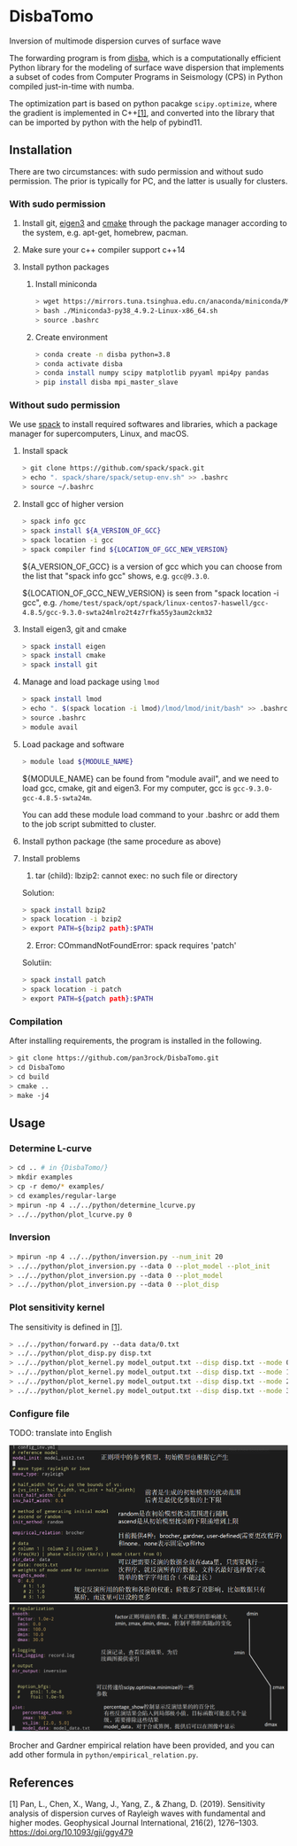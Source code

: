 # DisbaTomo
Inversion of multimode dispersion curves of surface wave

The forwarding program is from [disba](https://github.com/keurfonluu/disba), 
which is a computationally efficient Python library for the modeling of 
surface wave dispersion that implements a subset of codes from Computer 
Programs in Seismology (CPS) in Python compiled just-in-time with numba. 

The optimization part is based on python pacakge `scipy.optimize`,
where the gradient is implemented in C++[[1]](#1), and converted into the library 
that can be imported by python with the help of pybind11.


## Installation

There are two circumstances: with sudo permission and without sudo permission.
The prior is typically for PC, and the latter is usually for clusters.

### With sudo permission

1. Install git, [eigen3](https://eigen.tuxfamily.org/index.php?title=Main_Page) and 
[cmake](https://cmake.org/) through the package manager according to the 
system, e.g. apt-get, homebrew, pacman.

2. Make sure your c++ compiler support c++14

3. Install python packages

   1. Install miniconda
        ```bash
        > wget https://mirrors.tuna.tsinghua.edu.cn/anaconda/miniconda/Miniconda3-py38_4.9.2-Linux-x86_64.sh
        > bash ./Miniconda3-py38_4.9.2-Linux-x86_64.sh
        > source .bashrc
        ```
   2. Create environment
        ```bash
        > conda create -n disba python=3.8
        > conda activate disba
        > conda install numpy scipy matplotlib pyyaml mpi4py pandas
        > pip install disba mpi_master_slave
        ```

### Without sudo permission

We use [spack](https://spack.io/) to install required softwares and libraries, which
a package manager for supercomputers, Linux, and macOS. 

1. Install spack
    ```bash
    > git clone https://github.com/spack/spack.git
    > echo ". spack/share/spack/setup-env.sh" >> .bashrc
    > source ~/.bashrc
    ```

2. Install gcc of higher version

    ```bash
    > spack info gcc
    > spack install ${A_VERSION_OF_GCC}
    > spack location -i gcc
    > spack compiler find ${LOCATION_OF_GCC_NEW_VERSION}    
    ```
    ${A_VERSION_OF_GCC} is a version of gcc which you can choose from the list 
    that "spack info gcc" shows, e.g. `gcc@9.3.0`.

    ${LOCATION_OF_GCC_NEW_VERSION} is seen from "spack location -i gcc",
    e.g. `/home/test/spack/opt/spack/linux-centos7-haswell/gcc-4.8.5/gcc-9.3.0-swta24mlro2t4z7rfka55y3aum2ckm32`

3. Install eigen3, git and cmake

    ```bash
    > spack install eigen
    > spack install cmake
    > spack install git
    ```

4. Manage and load package using `lmod`

    ```bash
    > spack install lmod
    > echo ". $(spack location -i lmod)/lmod/lmod/init/bash" >> .bashrc
    > source .bashrc
    > module avail
    ```

5. Load package and software

    ```bash
    > module load ${MODULE_NAME}
    ```
    ${MODULE_NAME} can be found from "module avail", and we need to load
    gcc, cmake, git and eigen3. For my computer, gcc is 
    `gcc-9.3.0-gcc-4.8.5-swta24m`.

    You can add these module load command to your .bashrc or add them
    to the job script submitted to cluster.


6. Install python package (the same procedure as above)

7. Install problems
   
   1. tar (child): lbzip2: cannot exec: no such file or directory

    Solution: 
    ```bash
    > spack install bzip2
    > spack location -i bzip2
    > export PATH=${bzip2 path}:$PATH
    ```
   2. Error: COmmandNotFoundError: spack requires 'patch'
   
    Solutiin:
    ```bash
    > spack install patch
    > spack location -i patch
    > export PATH=${patch path}:$PATH
    ```

### Compilation

After installing requirements, the program is installed in the following.

```bash
> git clone https://github.com/pan3rock/DisbaTomo.git
> cd DisbaTomo
> cd build
> cmake ..
> make -j4
```

## Usage

### Determine L-curve
```bash
> cd .. # in {DisbaTomo/}
> mkdir examples
> cp -r demo/* examples/
> cd examples/regular-large
> mpirun -np 4 ../../python/determine_lcurve.py
> ../../python/plot_lcurve.py 0
```

### Inversion
```bash
> mpirun -np 4 ../../python/inversion.py --num_init 20
> ../../python/plot_inversion.py --data 0 --plot_model --plot_init
> ../../python/plot_inversion.py --data 0 --plot_model
> ../../python/plot_inversion.py --data 0 --plot_disp
```

### Plot sensitivity kernel

The sensitivity is defined in [[1]](#1).
```bash
> ../../python/forward.py --data data/0.txt
> ../../python/plot_disp.py disp.txt
> ../../python/plot_kernel.py model_output.txt --disp disp.txt --mode 0 --plot_dispersion
> ../../python/plot_kernel.py model_output.txt --disp disp.txt --mode 1 --plot_dispersion
> ../../python/plot_kernel.py model_output.txt --disp disp.txt --mode 2 --plot_dispersion
> ../../python/plot_kernel.py model_output.txt --disp disp.txt --mode 3 --plot_dispersion
```

### Configure file

TODO: translate into English

![](doc/config1.png)
![](doc/config2.png)



Brocher and Gardner empirical relation have been provided, and you can add other
formula in `python/empirical_relation.py`.



## References

<a id="1">[1]</a>
Pan, L., Chen, X., Wang, J., Yang, Z., & Zhang, D. (2019). Sensitivity analysis of dispersion curves of Rayleigh waves with fundamental and higher modes. Geophysical Journal International, 216(2), 1276–1303. https://doi.org/10.1093/gji/ggy479

